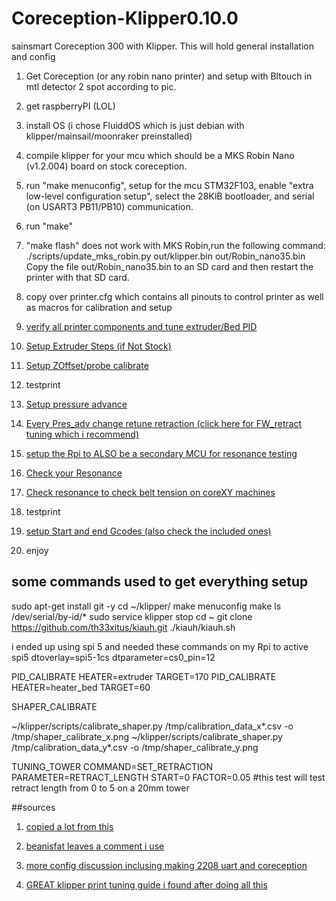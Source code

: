 # Coreception-Klipper0.10.0
 sainsmart Coreception 300  with Klipper. This will hold general installation and config

1. Get Coreception (or any robin nano printer) and setup with Bltouch in mtl detector 2 spot according to pic. 
2. get raspberryPI (LOL)
3. install OS (i chose FluiddOS which is just debian with klipper/mainsail/moonraker preinstalled)
4. compile klipper for your mcu which should be a MKS Robin Nano (v1.2.004) board on stock coreception. 
5. run "make menuconfig", setup for the mcu STM32F103, enable "extra low-level configuration setup", select the 28KiB bootloader, and serial (on USART3 PB11/PB10) communication.
6. run "make"
7. "make flash" does not work with MKS Robin,run the following command: ./scripts/update_mks_robin.py out/klipper.bin out/Robin_nano35.bin Copy the file out/Robin_nano35.bin to an SD card and then restart the printer with that SD card.

8. copy over printer.cfg which contains all pinouts to control printer as well as macros for calibration and setup
9. [verify all printer components and tune extruder/Bed PID](https://github.com/Klipper3d/klipper/blob/master/docs/Config_checks.md) 
10. [Setup Extruder Steps (if Not Stock)](https://www.klipper3d.org/Rotation_Distance.html)
11. [Setup ZOffset/probe calibrate](https://github.com/Klipper3d/klipper/blob/master/docs/Probe_Calibrate.md)
12. testprint
13. [Setup pressure advance](https://github.com/Klipper3d/klipper/blob/master/docs/Pressure_Advance.md)
14. [Every Pres_adv change retune retraction (click here for FW_retract tuning which i recommend)](https://www.printables.com/model/236366-klipper-stringing-test-with-firmware-retraction)
15. [setup the Rpi to ALSO be a secondary MCU for resonance testing](https://www.klipper3d.org/RPi_microcontroller.html)
16. [Check your Resonance](https://github.com/Klipper3d/klipper/blob/master/docs/Resonance_Compensation.md)
17. [Check resonance to check belt tension on coreXY machines](https://www.ifixit.com/Guide/Adding+ADXL345+Accelerometer/147745)
18. testprint
19. [setup Start and end Gcodes (also check the included ones)](https://allpro3d.com/quick-tip-start-and-end-gcode-in-klipper/)
20. enjoy

## some commands used to get everything setup 
sudo apt-get install git -y
cd ~/klipper/
make menuconfig
make
ls /dev/serial/by-id/*
sudo service klipper stop
cd ~
git clone https://github.com/th33xitus/kiauh.git
./kiauh/kiauh.sh

i ended up using spi 5 and needed these commands on my Rpi to active spi5
dtoverlay=spi5-1cs
dtparameter=cs0_pin=12

PID_CALIBRATE HEATER=extruder TARGET=170
PID_CALIBRATE HEATER=heater_bed TARGET=60

SHAPER_CALIBRATE

~/klipper/scripts/calibrate_shaper.py /tmp/calibration_data_x*.csv -o /tmp/shaper_calibrate_x.png
~/klipper/scripts/calibrate_shaper.py /tmp/calibration_data_y*.csv -o /tmp/shaper_calibrate_y.png

TUNING_TOWER COMMAND=SET_RETRACTION PARAMETER=RETRACT_LENGTH START=0 FACTOR=0.05 #this test will test retract length from 0 to 5 on a 20mm tower

##sources
1. [copied a lot from this](https://www.reddit.com/r/coreception/comments/peyx17/fluidd_config_for_klipper_guide_and_also_just/)

2. [beanisfat leaves a comment i use](https://www.reddit.com/r/coreception/comments/nhtl3p/klipper_tmc2208_config_for_stock_printer/)

3. [more config discussion inclusing making 2208 uart and coreception](https://www.reddit.com/r/coreception/comments/k619b1/klipper_on_elfcoreception/)

4. [GREAT klipper print tuning guide i found after doing all this](https://github.com/AndrewEllis93/Print-Tuning-Guide#extrusion-multiplier)
